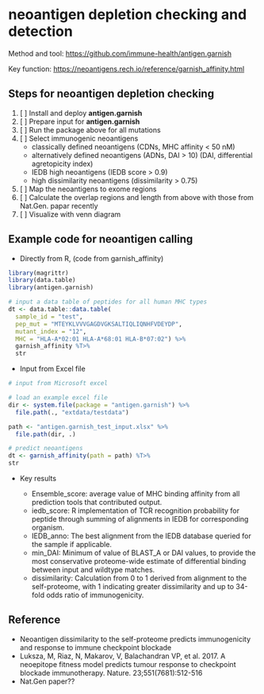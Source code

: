 # neoantigen depletion checking and detection

Method and tool: https://github.com/immune-health/antigen.garnish

Key function: <https://neoantigens.rech.io/reference/garnish_affinity.html>


## Steps for neoantigen depletion checking

1. [ ] Install and deploy **antigen.garnish**
2. [ ] Prepare input for **antigen.garnish**
3. [ ] Run the package above for all mutations
4. [ ] Select immunogenic neoantigens
    - classically defined neoantigens (CDNs, MHC affinity < 50 nM)
    - alternatively defined neoantigens (ADNs, DAI > 10) (DAI, differential agretopicity index)
    - IEDB high neoantigens (IEDB score > 0.9)
    - high dissimilarity neoantigens (dissimilarity > 0.75)
5. [ ] Map the neoantigens to exome regions
6. [ ] Calculate the overlap regions and length from above with those from Nat.Gen. papar recently
7. [ ] Visualize with venn diagram

## Example code for neoantigen calling

- Directly from R, (code from garnish_affinity)


```r
library(magrittr)
library(data.table)
library(antigen.garnish)

# input a data table of peptides for all human MHC types
dt <- data.table::data.table(
  sample_id = "test",
  pep_mut = "MTEYKLVVVGAGDVGKSALTIQLIQNHFVDEYDP",
  mutant_index = "12",
  MHC = "HLA-A*02:01 HLA-A*68:01 HLA-B*07:02") %>%
  garnish_affinity %T>%
  str
```

- Input from Excel file

```r
# input from Microsoft excel

# load an example excel file
dir <- system.file(package = "antigen.garnish") %>%
  file.path(., "extdata/testdata")

path <- "antigen.garnish_test_input.xlsx" %>%
  file.path(dir, .)

# predict neoantigens
dt <- garnish_affinity(path = path) %T>%
str
```


- Key results

  - Ensemble_score: average value of MHC binding affinity from all prediction tools that contributed output.
  - iedb_score: R implementation of TCR recognition probability for peptide through summing of alignments in IEDB for corresponding organism.
  - IEDB_anno: The best alignment from the IEDB database queried for the sample if applicable.
  - min_DAI: Minimum of value of BLAST_A or DAI values, to provide the most conservative proteome-wide estimate of differential binding between input and wildtype matches.
  - dissimilarity: Calculation from 0 to 1 derived from alignment to the self-proteome, with 1 indicating greater dissimilarity and up to 34-fold odds ratio of immunogenicity.

## Reference 

- Neoantigen dissimilarity to the self-proteome predicts immunogenicity and response to immune checkpoint blockade
- Luksza, M, Riaz, N, Makarov, V, Balachandran VP, et al. 2017. A neoepitope fitness model predicts tumour response to checkpoint blockade immunotherapy. Nature. 23;551(7681):512-516
- Nat.Gen paper??
